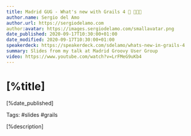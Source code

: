 ```yaml
---
title: Madrid GUG - What's new with Grails 4 🎥 👨🏼‍🏫
author.name: Sergio del Amo
author.url: https://sergiodelamo.com
author:avatar: https://images.sergiodelamo.com/smallavatar.png 
date_published: 2020-09-17T10:30:00+01:00
date_modified: 2020-09-17T10:30:00+01:00
speakerdeck: https://speakerdeck.com/sdelamo/whats-new-in-grails-4
summary: Slides from my talk at Madrid Groovy User Group
video: https://www.youtube.com/watch?v=LrFMeG9uKb4
---
```


# [%title]

[%date_published]

Tags: #slides #grails

[%description]

<script async class="speakerdeck-embed" data-id="36eaada2e65f43f9b319a8796cdcd665" data-ratio="1.77469670710572" src="//speakerdeck.com/assets/embed.js"></script>